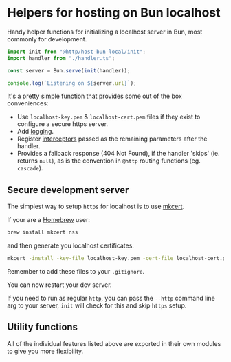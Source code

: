 # Helpers for hosting on Bun localhost

Handy helper functions for initializing a localhost server in Bun, most commonly
for development.

```ts
import init from "@http/host-bun-local/init";
import handler from "./handler.ts";

const server = Bun.serve(init(handler));

console.log(`Listening on ${server.url}`);
```

It's a pretty simple function that provides some out of the box conveniences:

- Use `localhost-key.pem` & `localhost-cert.pem` files if they exist to
  configure a secure https server.
- Add [logging](https://jsr.io/@http/interceptor/doc/logger/~).
- Register [interceptors](https://jsr.io/@http/interceptor) passed as the
  remaining parameters after the handler.
- Provides a fallback response (404 Not Found), if the handler 'skips' (ie.
  returns `null`), as is the convention in `@http` routing functions (eg.
  `cascade`).

## Secure development server

The simplest way to setup `https` for localhost is to use
[mkcert](https://github.com/FiloSottile/mkcert).

If your are a [Homebrew](https://brew.sh/) user:

```sh
brew install mkcert nss
```

and then generate you localhost certificates:

```sh
mkcert -install -key-file localhost-key.pem -cert-file localhost-cert.pem localhost
```

Remember to add these files to your `.gitignore`.

You can now restart your dev server.

If you need to run as regular `http`, you can pass the `--http` command line arg
to your server, `init` will check for this and skip `https` setup.

## Utility functions

All of the individual features listed above are exported in their own modules to
give you more flexibility.
